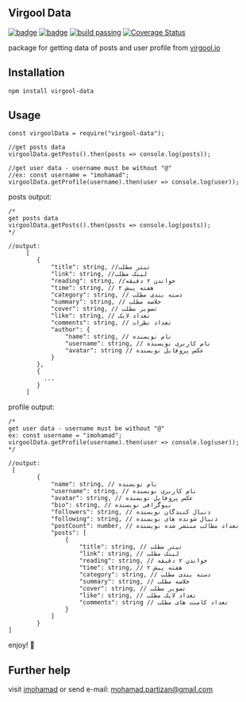 
  

## Virgool Data


[![badge](https://img.shields.io/badge/npm-1.0.7-red.svg)](https://www.npmjs.com/package/virgool-data)  [![badge](https://img.shields.io/badge/license-MIT-yellow.svg)](https://github.com/imohamad/virgool-data/blob/master/LICENSE)  [![build passing](https://api.travis-ci.org/imohamad/virgool-data.svg?branch=master)](https://travis-ci.org/imohamad/virgool-data) [![Coverage Status](https://coveralls.io/repos/github/imohamad/virgool-data/badge.svg?branch=master)](https://coveralls.io/github/imohamad/virgool-data?branch=master)

  
  

package for getting data of posts and user profile from [virgool.io](https://virgool.io)

  

## Installation

  

`npm install virgool-data`

  

## Usage

  

    const virgoolData = require("virgool-data");
    
    //get posts data
    virgoolData.getPosts().then(posts => console.log(posts));
    
    //get user data - username must be without "@"
    //ex: const username = "imohamad";
    virgoolData.getProfile(username).then(user => console.log(user));


posts output:

    /* 
    get posts data
    virgoolData.getPosts().then(posts => console.log(posts));
    */
    
    //output:
         [
            {
                "title": string, //تیتر مطلب
                "link": string, //لینک مطلب
                "reading": string, //خواندن ۲ دقیقه
                "time": string, // ۲ هفته پیش
                "category": string, // دسته بندی مطلب
                "summary": string, // خلاصه مطلب
                "cover": string, // تصویر مطلب
                "like": string, // تعداد لایک
                "comments": string, // تعداد نظرات
                "author": {
                    "name": string, // نام نویسنده
                    "username": string, // نام کاربری نویسنده
                    "avatar": string // عکس پروفایل نویسنده
                }
            },
            {
              ...
            }
         ]
  

profile output:

    /* 
    get user data - username must be without "@"
    ex: const username = "imohamad";
    virgoolData.getProfile(username).then(user => console.log(user));
    */
    
    //output:
     [
            {
                "name": string, // نام نویسنده
                "username": string, // نام کاربری نویسنده
                "avatar": string, // عکس پروفایل نویسنده
                "bio": string, // بیوگرافی نویسنده
                "followers": string, // دنبال کنندگان نویسنده
                "following": string, // دنبال شونده های نویسنده
                "postCount": number, // تعداد مطالب منتشر شده نویسنده
                "posts": [
                    {
                        "title": string, // تیتر مطلب
                        "link": string, // لینک مطلب
                        "reading": string, // خواندن ۲ دقیقه
                        "time": string, // ۲ هفته پیش
                        "category": string, // دسته بندی مطلب
                        "summary": string, // خلاصه مطلب
                        "cover": string, // تصویر مطلب
                        "like": string, // تعداد لایک مطلب
                        "comments": string // تعداد کامنت های مطلب
                    }
                ]
            }
    ]
    




enjoy! 🤘

  

## Further help

  

visit [imohamad](http://imohamad.github.com) or send e-mail: [mohamad.partizan@gmail.com](mailto:mohamad.partizan@gmail.com)

